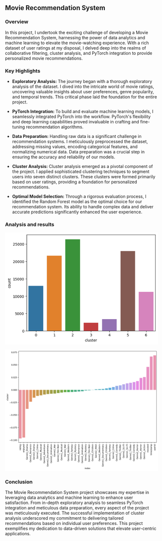 ## Movie Recommendation System

### Overview
In this project, I undertook the exciting challenge of developing a Movie Recommendation System, harnessing the power of data analytics and machine learning to elevate the movie-watching experience. With a rich dataset of user ratings at my disposal, I delved deep into the realms of collaborative filtering, cluster analysis, and PyTorch integration to provide personalized movie recommendations.

### Key Highlights
- **Exploratory Analysis:** The journey began with a thorough exploratory analysis of the dataset. I dived into the intricate world of movie ratings, uncovering valuable insights about user preferences, genre popularity, and temporal trends. This critical phase laid the foundation for the entire project.

- **PyTorch Integration:** To build and evaluate machine learning models, I seamlessly integrated PyTorch into the workflow. PyTorch's flexibility and deep learning capabilities proved invaluable in crafting and fine-tuning recommendation algorithms.

- **Data Preparation:** Handling raw data is a significant challenge in recommendation systems. I meticulously preprocessed the dataset, addressing missing values, encoding categorical features, and normalizing numerical data. Data preparation was a crucial step in ensuring the accuracy and reliability of our models.

- **Cluster Analysis:** Cluster analysis emerged as a pivotal component of the project. I applied sophisticated clustering techniques to segment users into seven distinct clusters. These clusters were formed primarily based on user ratings, providing a foundation for personalized recommendations.

- **Optimal Model Selection:** Through a rigorous evaluation process, I identified the Random Forest model as the optimal choice for our recommendation system. Its ability to handle complex data and deliver accurate predictions significantly enhanced the user experience.

### Analysis and results
![Clusters Image](/Unknown-2.png)

![Cluster Correlation_Image](/Unknown-3.png)

### Conclusion
The Movie Recommendation System project showcases my expertise in leveraging data analytics and machine learning to enhance user satisfaction. From in-depth exploratory analysis to seamless PyTorch integration and meticulous data preparation, every aspect of the project was meticulously executed. The successful implementation of cluster analysis underscored my commitment to delivering tailored recommendations based on individual user preferences. This project exemplifies my dedication to data-driven solutions that elevate user-centric applications.
